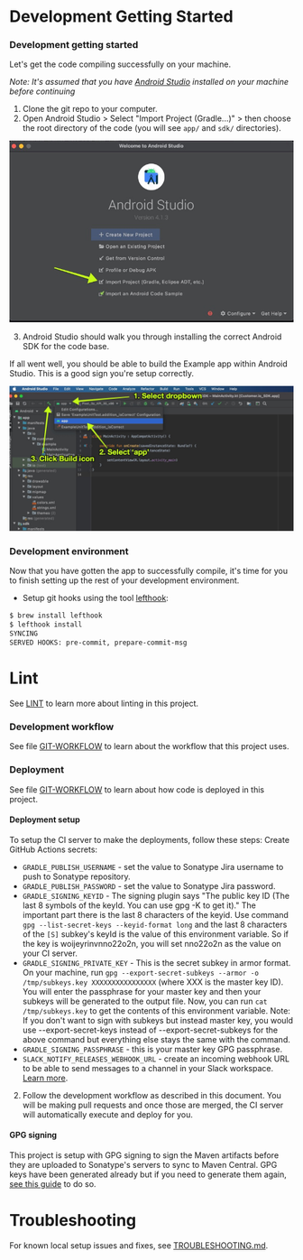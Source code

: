 # Development Getting Started 

### Development getting started

Let's get the code compiling successfully on your machine. 

*Note: It's assumed that you have [Android Studio](https://developer.android.com/studio/) installed on your machine before continuing*

1. Clone the git repo to your computer.
2. Open Android Studio > Select "Import Project (Gradle...)" > then choose the root directory of the code (you will see `app/` and `sdk/` directories). 

![select import project in Android Studio menu](/misc/android_studio_import.jpeg)

3. Android Studio should walk you through installing the correct Android SDK for the code base. 

If all went well, you should be able to build the Example app within Android Studio. This is a good sign you're setup correctly.

![visual on how to select 'app' from build configuration dropdown](/misc/build_android_studio.jpeg)

### Development environment 

Now that you have gotten the app to successfully compile, it's time for you to finish setting up the rest of your development environment. 

* Setup git hooks using the tool [lefthook](https://github.com/evilmartians/lefthook):

```
$ brew install lefthook 
$ lefthook install 
SYNCING
SERVED HOOKS: pre-commit, prepare-commit-msg
```

# Lint

See [LINT](LINT.md) to learn more about linting in this project.

### Development workflow 

See file [GIT-WORKFLOW](GIT-WORKFLOW.md) to learn about the workflow that this project uses. 

### Deployment 

See file [GIT-WORKFLOW](GIT-WORKFLOW.md) to learn about how code is deployed in this project. 

#### Deployment setup 

To setup the CI server to make the deployments, follow these steps:
Create GitHub Actions secrets: 
* `GRADLE_PUBLISH_USERNAME` - set the value to Sonatype Jira username to push to Sonatype repository. 
* `GRADLE_PUBLISH_PASSWORD` - set the value to Sonatype Jira password. 
* `GRADLE_SIGNING_KEYID` - The signing plugin says "The public key ID (The last 8 symbols of the keyId. You can use gpg -K to get it)." The important part there is the last 8 characters of the keyid. Use command `gpg --list-secret-keys --keyid-format long` and the last 8 characters of the `[S]` subkey's keyId is the value of this environment variable. So if the key is woijeyrinvnno22o2n, you will set nno22o2n as the value on your CI server.
* `GRADLE_SIGNING_PRIVATE_KEY` - This is the secret subkey in armor format. On your machine, run `gpg --export-secret-subkeys --armor -o /tmp/subkeys.key XXXXXXXXXXXXXXXX` (where XXX is the master key ID). You will enter the passphrase for your master key and then your subkeys will be generated to the output file. Now, you can run `cat /tmp/subkeys.key` to get the contents of this environment variable. Note: If you don't want to sign with subkeys but instead master key, you would use --export-secret-keys instead of --export-secret-subkeys for the above command but everything else stays the same with the command.
* `GRADLE_SIGNING_PASSPHRASE` - this is your master key GPG passphrase.
* `SLACK_NOTIFY_RELEASES_WEBHOOK_URL` - create an incoming webhook URL to be able to send messages to a channel in your Slack workspace. [Learn more](https://github.com/openhousepvt/slack#slack_webhook_url-required). 

2. Follow the development workflow as described in this document. You will be making pull requests and once those are merged, the CI server will automatically execute and deploy for you. 

#### GPG signing

This project is setup with GPG signing to sign the Maven artifacts before they are uploaded to Sonatype's servers to sync to Maven Central. GPG keys have been generated already but if you need to generate them again, [see this guide](https://gist.github.com/levibostian/ed2edcaa1ce1722d70683ce83fc429e2#sign) to do so. 

# Troubleshooting

For known local setup issues and fixes, see [TROUBLESHOOTING.md](TROUBLESHOOTING.md).
